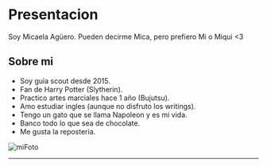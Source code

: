 # Presentacion
Soy Micaela Agüero. Pueden decirme Mica, pero prefiero Mi o Miqui <3

## Sobre mi
- Soy guia scout desde 2015.
- Fan de Harry Potter (Slytherin).
- Practico artes marciales hace 1 año (Bujutsu).
- Amo estudiar ingles (aunque no disfruto los writings).
- Tengo un gato que se llama Napoleon y es mi vida.
- Banco todo lo que sea de chocolate.
- Me gusta la reposteria.

![miFoto](https://user-images.githubusercontent.com/104102664/229001118-af29bc1a-2cdb-4c51-a63b-81765da57c02.jpg)

___

